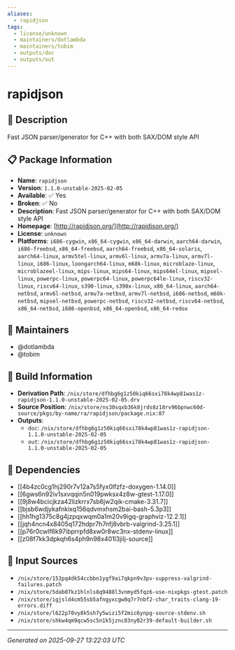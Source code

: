 ```yaml
---
aliases:
  - rapidjson
tags:
  - license/unknown
  - maintainers/dotlambda
  - maintainers/tobim
  - outputs/doc
  - outputs/out
---
```


# rapidjson

## 📝 Description

Fast JSON parser/generator for C++ with both SAX/DOM style API

## 📋 Package Information

- **Name**: `rapidjson`
- **Version**: `1.1.0-unstable-2025-02-05`
- **Available**: ✅ Yes
- **Broken**: ✅ No
- **Description**: Fast JSON parser/generator for C++ with both SAX/DOM style API
- **Homepage**: [http://rapidjson.org/](http://rapidjson.org/)
- **License**: `unknown`
- **Platforms**: `i686-cygwin`, `x86_64-cygwin`, `x86_64-darwin`, `aarch64-darwin`, `i686-freebsd`, `x86_64-freebsd`, `aarch64-freebsd`, `x86_64-solaris`, `aarch64-linux`, `armv5tel-linux`, `armv6l-linux`, `armv7a-linux`, `armv7l-linux`, `i686-linux`, `loongarch64-linux`, `m68k-linux`, `microblaze-linux`, `microblazeel-linux`, `mips-linux`, `mips64-linux`, `mips64el-linux`, `mipsel-linux`, `powerpc-linux`, `powerpc64-linux`, `powerpc64le-linux`, `riscv32-linux`, `riscv64-linux`, `s390-linux`, `s390x-linux`, `x86_64-linux`, `aarch64-netbsd`, `armv6l-netbsd`, `armv7a-netbsd`, `armv7l-netbsd`, `i686-netbsd`, `m68k-netbsd`, `mipsel-netbsd`, `powerpc-netbsd`, `riscv32-netbsd`, `riscv64-netbsd`, `x86_64-netbsd`, `i686-openbsd`, `x86_64-openbsd`, `x86_64-redox`
## 👥 Maintainers

- @dotlambda
- @tobim


## 🔧 Build Information

- **Derivation Path**: `/nix/store/dfhbg6g1z50kiq66sxi78k4wp81was1z-rapidjson-1.1.0-unstable-2025-02-05.drv`
- **Source Position**: `/nix/store/ns30sqxb36k8jrds8z18rv96bpnwc60d-source/pkgs/by-name/ra/rapidjson/package.nix:87`
- **Outputs**:
  - `doc`:  `/nix/store/dfhbg6g1z50kiq66sxi78k4wp81was1z-rapidjson-1.1.0-unstable-2025-02-05`
  - `out`:  `/nix/store/dfhbg6g1z50kiq66sxi78k4wp81was1z-rapidjson-1.1.0-unstable-2025-02-05`

## 🔗 Dependencies

- [[4b4zc0cg1hj290r7v12a7s5fyx0lfzfz-doxygen-1.14.0]]
- [[6gws6n92iv1sxvqqin5n019pwksx4z8w-gtest-1.17.0]]
- [[9j8w4bcicjkza42lizkrrx7sb6jw2qik-cmake-3.31.7]]
- [[bjsb6wdjykafnkixq156qdvmxhsm2bai-bash-5.3p3]]
- [[hh1hg1375c8g4jzpqxwqm0a1m20v9igq-graphviz-12.2.1]]
- [[jqh4ncn4x8405q172hdpr7h7nfj8vbrb-valgrind-3.25.1]]
- [[p76r0cwlf6k97ibprrpfd8xw0r8wc3nx-stdenv-linux]]
- [[z08f7kk3dpkqh6s4ph9n98x401l3jilj-source]]

## 📁 Input Sources

- `/nix/store/153pq4dk54ccbbn1ygf9ai7qkpn9v3pv-suppress-valgrind-failures.patch`
- `/nix/store/5dab07kz1hlnls8q9488l3vnmyd5fqz6-use-nixpkgs-gtest.patch`
- `/nix/store/igjsld4cm55sb5afngyxcgw8q7r7nbf2-char_traits-clang-19-errors.diff`
- `/nix/store/l622p70vy8k5sh7y5wizi5f2mic6ynpg-source-stdenv.sh`
- `/nix/store/shkw4qm9qcw5sc5n1k5jznc83ny02r39-default-builder.sh`

---
*Generated on 2025-09-27 13:22:03 UTC*

